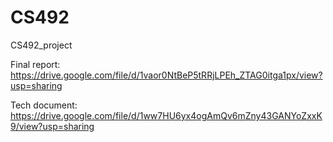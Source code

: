 # CS492
CS492_project


Final report: https://drive.google.com/file/d/1vaor0NtBeP5tRRjLPEh_ZTAG0itga1px/view?usp=sharing

Tech document: https://drive.google.com/file/d/1ww7HU6yx4ogAmQv6mZny43GANYoZxxK9/view?usp=sharing
